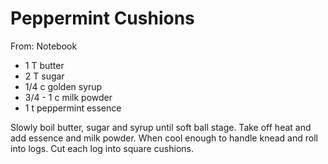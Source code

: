 # Peppermint Cushions
From: Notebook

* 1 T butter
* 2 T sugar
* 1/4 c golden syrup
* 3/4 - 1 c milk powder
* 1 t peppermint essence

Slowly boil butter, sugar and syrup until soft ball stage.  Take off heat and add essence and milk powder.  When cool enough to handle knead and roll into logs.  Cut each log into square cushions.

